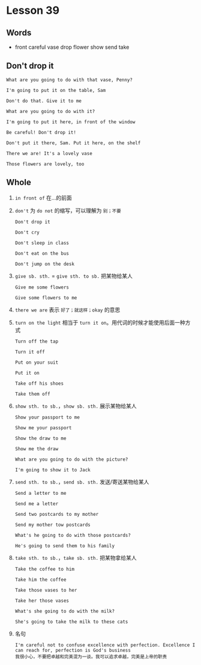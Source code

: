 # Lesson 39

## Words

- front careful vase drop flower show send take

## Don't drop it

```
What are you going to do with that vase, Penny?

I'm going to put it on the table, Sam

Don't do that. Give it to me

What are you going to do with it?

I'm going to put it here, in front of the window

Be careful! Don't drop it!

Don't put it there, Sam. Put it here, on the shelf

There we are! It's a lovely vase

Those flowers are lovely, too
```

## Whole

1. `in front of` 在...的前面

2. `don't` 为 `do not` 的缩写，可以理解为 `别；不要`

   ```
   Don't drop it

   Don't cry

   Don't sleep in class

   Don't eat on the bus

   Don't jump on the desk
   ```

3. `give sb. sth.` = `give sth. to sb.` 把某物给某人

   ```
   Give me some flowers

   Give some flowers to me
   ```

4. `there we are` 表示 `好了；就这样；okay` 的意思

5. `turn on the light` 相当于 `turn it on`。用代词的时候才能使用后面一种方式

   ```
   Turn off the tap

   Turn it off

   Put on your suit

   Put it on

   Take off his shoes

   Take them off
   ```

6. `show sth. to sb.`，`show sb. sth.` 展示某物给某人

   ```
   Show your passport to me

   Show me your passport

   Show the draw to me

   Show me the draw

   What are you going to do with the picture?

   I'm going to show it to Jack
   ```

7. `send sth. to sb.`，`send sb. sth.` 发送/寄送某物给某人

   ```
   Send a letter to me

   Send me a letter

   Send two postcards to my mother

   Send my mother tow postcards

   What's he going to do with those postcards?

   He's going to send them to his family
   ```

8. `take sth. to sb.`，`take sb. sth.` 把某物拿给某人

   ```
   Take the coffee to him

   Take him the coffee

   Take those vases to her

   Take her those vases

   What's she going to do with the milk?

   She's going to take the milk to these cats
   ```

9. 名句

   ```
   I'm careful not to confuse excellence with perfection. Excellence I can reach for, perfection is God's business
   我很小心，不要把卓越和完美混为一谈。我可以追求卓越，完美是上帝的职责
   ```
